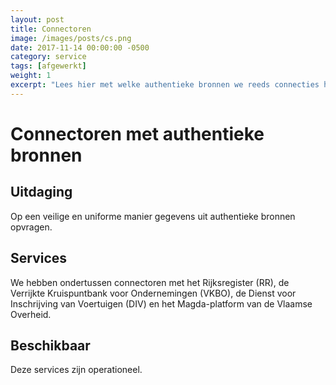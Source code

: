 ```yaml
---
layout: post
title: Connectoren
image: /images/posts/cs.png
date: 2017-11-14 00:00:00 -0500
category: service
tags: [afgewerkt]
weight: 1
excerpt: "Lees hier met welke authentieke bronnen we reeds connecties hebben".
---
```



# Connectoren met authentieke bronnen

## Uitdaging 
Op een veilige en uniforme manier gegevens uit authentieke bronnen opvragen. 

## Services

We hebben ondertussen connectoren met het Rijksregister (RR), de Verrijkte Kruispuntbank voor Ondernemingen (VKBO), de Dienst voor Inschrijving van Voertuigen (DIV) en het Magda-platform van de Vlaamse Overheid.

## Beschikbaar

Deze services zijn operationeel.
